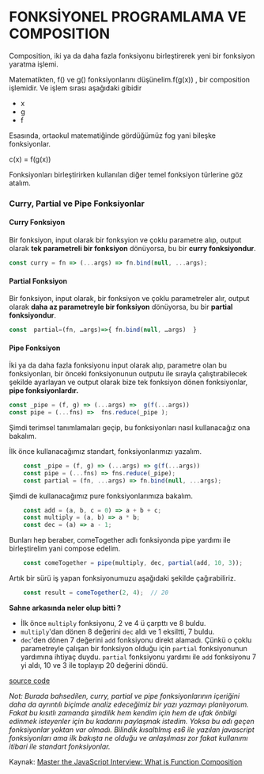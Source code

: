 # FONKSİYONEL PROGRAMLAMA VE COMPOSITION

Composition, iki ya da daha fazla fonksiyonu birleştirerek yeni bir fonksiyon yaratma işlemi.

Matematikten, f\(\) ve g\(\) fonksiyonlarını düşünelim.f\(g\(x\)\) , bir composition işlemidir. Ve işlem sırası aşağıdaki gibidir

* x
* g
* f

Esasında, ortaokul matematiğinde gördüğümüz fog yani bileşke fonksiyonlar.

c\(x\) = f\(g\(x\)\)

Fonksiyonları birleştirirken kullanılan diğer temel fonksiyon türlerine göz atalım.

### Curry, Partial ve Pipe Fonksiyonlar

#### Curry Fonksiyon

Bir fonksiyon, input olarak bir fonksyion ve çoklu parametre alıp, output olarak **tek parametreli bir fonksiyon** dönüyorsa, bu bir **curry fonksiyondur**.

```js
const curry = fn => (...args) => fn.bind(null, ...args);
```

#### **Partial Fonksiyon**

Bir fonksiyon, input olarak, bir fonksiyon ve çoklu parametreler alır, output olarak **daha az parametreyle bir fonksiyon** dönüyorsa, bu bir **partial fonksiyondur**.

```js
const  partial=(fn, …args)=>{ fn.bind(null, …args)  }
```

#### Pipe Fonksiyon

İki ya da daha fazla fonksiyonu input olarak alıp, parametre olan bu fonksiyonları, bir önceki fonksiyonunun outputu ile sırayla çalıştırabilecek şekilde ayarlayan ve output olarak bize tek fonksiyon dönen fonksiyonlar, **pipe fonksiyonlardır.**

```js
const _pipe = (f, g) => (...args) =>  g(f(...args))
const pipe = (...fns) =>  fns.reduce(_pipe );
```

Şimdi terimsel tanımlamaları geçip, bu fonksiyonları nasıl kullanacağız ona bakalım.

İlk önce kullanacağımız standart, fonksiyonlarımızı yazalım.

```js
    const _pipe = (f, g) => (...args) => g(f(...args))
    const pipe = (...fns) => fns.reduce(_pipe);
    const partial = (fn, ...args) => fn.bind(null, ...args);
```

Şimdi de kullanacağımız pure fonksiyonlarımıza bakalım.

```js
    const add = (a, b, c = 0) => a + b + c;
    const multiply = (a, b) => a * b;
    const dec = (a) => a - 1;
```

Bunları hep beraber, comeTogether adlı fonksiyonda pipe yardımı ile  birleştirelim yani compose edelim.

```js
    const comeTogether = pipe(multiply, dec, partial(add, 10, 3));
```

Artık bir sürü iş yapan fonksiyonumuzu aşağıdaki şekilde çağırabiliriz.

```js
    const result = comeTogether(2, 4);  // 20
```

**Sahne arkasında neler olup bitti ?**

* İlk önce `multiply` fonksiyonu, 2 ve 4 ü çarpttı ve 8 buldu.
* `multiply`'dan dönen 8 değerini `dec` aldı ve 1 eksiltti, 7 buldu.
* `dec`'den dönen 7 değerini `add` fonksiyonu direkt alamadı. Çünkü o çoklu parametreyle çalışan bir fonksiyon olduğu için `partial` fonksiyonunun yardımına ihtiyaç duydu. `partial` fonksiyonu yardımı ile `add` fonksiyonu 7 yi aldı, 10 ve 3 ile toplayıp 20 değerini döndü. 

[source code](http://jsbin.com/fitilob/1/edit?js,output)


_Not: Burada bahsedilen, curry, partial ve pipe fonksiyonlarının içeriğini daha da ayrıntılı biçimde analiz edeceğimiz bir yazı yazmayı planlıyorum. Fakat bu kısıtlı zamanda şimdilik hem kendim için hem de ufak önbilgi edinmek isteyenler için bu kadarını paylaşmak istedim. Yoksa bu adı geçen fonksiyonlar yoktan var olmadı. Bilindik kısaltılmış es6 ile yazılan javascript fonksiyonları  ama ilk bakışta ne olduğu ve anlaşılması zor fakat kullanımı itibari ile standart fonksiyonlar._

Kaynak: [Master the JavaScript Interview: What is Function Composition](https://medium.com/javascript-scene/master-the-javascript-interview-what-is-function-composition-20dfb109a1a0)

